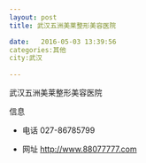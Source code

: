 ```yaml
--- 
layout: post 
title: 武汉五洲美莱整形美容医院

date:   2016-05-03 13:39:56 
categories:其他  
city:武汉
  
--- 
```

   
武汉五洲美莱整形美容医院

信息
 - 电话 027-86785799

 - 网址 http://www.88077777.com


